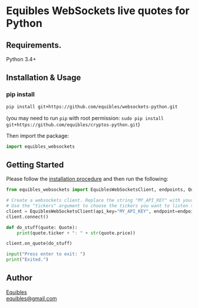 # Equibles WebSockets live quotes for Python

## Requirements.
Python 3.4+

## Installation & Usage
### pip install

```sh
pip install git+https://github.com/equibles/websockets-python.git
```
(you may need to run `pip` with root permission: `sudo pip install git+https://github.com/equibles/cryptos-python.git`)

Then import the package:
```python
import equibles_websockets 
```

## Getting Started

Please follow the [installation procedure](#installation--usage) and then run the following:

```python
from equibles_websockets import EquiblesWebSocketsClient, endpoints, Quote

# Create a websockets client. Replace the string "MY_API_KEY" with your own API key. 
# Use the "tickers" argument to choose the tickers you want to listen to. You can listen to as many as you want. 
client = EquiblesWebSocketsClient(api_key="MY_API_KEY", endpoint=endpoints.CRYPTOS, tickers=["BTC", "ETH"], debug=False)
client.connect()

def do_stuff(quote: Quote):
    print(quote.ticker + ": " + str(quote.price))

client.on_quote(do_stuff)

input("Press enter to exit: ")
print("Exited.")
```


## Author
[Equibles](https://www.equibles.com)\
equibles@gmail.com